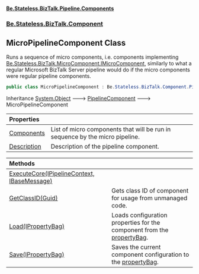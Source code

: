 #### [Be.Stateless.BizTalk.Pipeline.Components](README.md 'README')
### [Be.Stateless.BizTalk.Component](Be.Stateless.BizTalk.Component.md 'Be.Stateless.BizTalk.Component')

## MicroPipelineComponent Class

Runs a sequence of micro components, i.e. components implementing [Be.Stateless.BizTalk.MicroComponent.IMicroComponent](https://docs.microsoft.com/en-us/dotnet/api/Be.Stateless.BizTalk.MicroComponent.IMicroComponent 'Be.Stateless.BizTalk.MicroComponent.IMicroComponent'), similarly to what a
regular Microsoft BizTalk Server pipeline would do if the micro components were regular pipeline components.

```csharp
public class MicroPipelineComponent : Be.Stateless.BizTalk.Component.PipelineComponent
```

Inheritance [System.Object](https://docs.microsoft.com/en-us/dotnet/api/System.Object 'System.Object') &#129106; [PipelineComponent](PipelineComponent.md 'Be.Stateless.BizTalk.Component.PipelineComponent') &#129106; MicroPipelineComponent

| Properties | |
| :--- | :--- |
| [Components](MicroPipelineComponent.Components.md 'Be.Stateless.BizTalk.Component.MicroPipelineComponent.Components') | List of micro components that will be run in sequence by the micro pipeline. |
| [Description](MicroPipelineComponent.Description.md 'Be.Stateless.BizTalk.Component.MicroPipelineComponent.Description') | Description of the pipeline component. |

| Methods | |
| :--- | :--- |
| [ExecuteCore(IPipelineContext, IBaseMessage)](MicroPipelineComponent.ExecuteCore(IPipelineContext,IBaseMessage).md 'Be.Stateless.BizTalk.Component.MicroPipelineComponent.ExecuteCore(Microsoft.BizTalk.Component.Interop.IPipelineContext, Microsoft.BizTalk.Message.Interop.IBaseMessage)') | |
| [GetClassID(Guid)](MicroPipelineComponent.GetClassID(Guid).md 'Be.Stateless.BizTalk.Component.MicroPipelineComponent.GetClassID(System.Guid)') | Gets class ID of component for usage from unmanaged code. |
| [Load(IPropertyBag)](MicroPipelineComponent.Load(IPropertyBag).md 'Be.Stateless.BizTalk.Component.MicroPipelineComponent.Load(Microsoft.BizTalk.Component.Interop.IPropertyBag)') | Loads configuration properties for the component from the [propertyBag](MicroPipelineComponent.Load(IPropertyBag).md#Be.Stateless.BizTalk.Component.MicroPipelineComponent.Load(Microsoft.BizTalk.Component.Interop.IPropertyBag).propertyBag 'Be.Stateless.BizTalk.Component.MicroPipelineComponent.Load(Microsoft.BizTalk.Component.Interop.IPropertyBag).propertyBag'). |
| [Save(IPropertyBag)](MicroPipelineComponent.Save(IPropertyBag).md 'Be.Stateless.BizTalk.Component.MicroPipelineComponent.Save(Microsoft.BizTalk.Component.Interop.IPropertyBag)') | Saves the current component configuration to the [propertyBag](MicroPipelineComponent.Save(IPropertyBag).md#Be.Stateless.BizTalk.Component.MicroPipelineComponent.Save(Microsoft.BizTalk.Component.Interop.IPropertyBag).propertyBag 'Be.Stateless.BizTalk.Component.MicroPipelineComponent.Save(Microsoft.BizTalk.Component.Interop.IPropertyBag).propertyBag'). |
